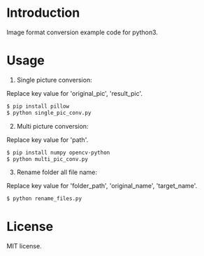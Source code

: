 
# Introduction

Image format conversion example code for python3.


# Usage

1. Single picture conversion:

Replace key value for 'original_pic', 'result_pic'.

```bash
$ pip install pillow
$ python single_pic_conv.py
```

2. Multi picture conversion:

Replace key value for 'path'.

```bash
$ pip install numpy opencv-python
$ python multi_pic_conv.py
```

3. Rename folder all file name:

Replace key value for 'folder_path', 'original_name', 'target_name'.

```bash
$ python rename_files.py
```


# License

MIT license.

